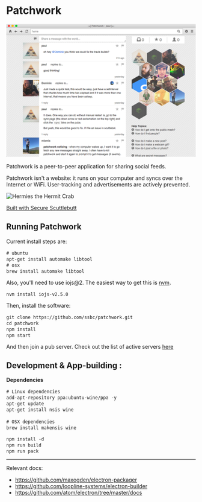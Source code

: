 # Patchwork

![screenshot](./screenshot.png)

Patchwork is a peer-to-peer application for sharing social feeds.

Patchwork isn't a website: it runs on your computer and syncs over the Internet or WiFi.
User-tracking and advertisements are actively prevented.

![Hermies the Hermit Crab](https://avatars2.githubusercontent.com/u/10190339?v=3&s=200)

[Built with Secure Scuttlebutt](https://github.com/ssbc/docs)


## Running Patchwork

Current install steps are:

```
# ubuntu
apt-get install automake libtool
# osx
brew install automake libtool
```

Also, you'll need to use iojs@2.
The easiest way to get this is [nvm](https://github.com/creationix/nvm).

```
nvm install iojs-v2.5.0
```

Then, install the software:

```
git clone https://github.com/ssbc/patchwork.git
cd patchwork
npm install
npm start
```

And then join a pub server.
Check out the list of active servers [here](https://github.com/ssbc/scuttlebot/wiki/Pub-Servers)


## Development & App-building : 


**Dependencies**

```
# Linux dependencies
add-apt-repository ppa:ubuntu-wine/ppa -y
apt-get update
apt-get install nsis wine

# OSX dependencies
brew install makensis wine
```

```
npm install -d
npm run build
npm run pack
```

---

Relevant docs:

 - https://github.com/maxogden/electron-packager
 - https://github.com/loopline-systems/electron-builder
 - https://github.com/atom/electron/tree/master/docs
